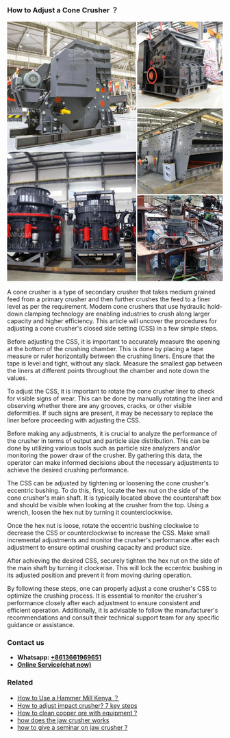 <h3>How to Adjust a Cone Crusher ？</h3><img src='1701745024.jpg' alt=''><p>A cone crusher is a type of secondary crusher that takes medium grained feed from a primary crusher and then further crushes the feed to a finer level as per the requirement. Modern cone crushers that use hydraulic hold-down clamping technology are enabling industries to crush along larger capacity and higher efficiency. This article will uncover the procedures for adjusting a cone crusher's closed side setting (CSS) in a few simple steps.</p><p>Before adjusting the CSS, it is important to accurately measure the opening at the bottom of the crushing chamber. This is done by placing a tape measure or ruler horizontally between the crushing liners. Ensure that the tape is level and tight, without any slack. Measure the smallest gap between the liners at different points throughout the chamber and note down the values.</p><p>To adjust the CSS, it is important to rotate the cone crusher liner to check for visible signs of wear. This can be done by manually rotating the liner and observing whether there are any grooves, cracks, or other visible deformities. If such signs are present, it may be necessary to replace the liner before proceeding with adjusting the CSS.</p><p>Before making any adjustments, it is crucial to analyze the performance of the crusher in terms of output and particle size distribution. This can be done by utilizing various tools such as particle size analyzers and/or monitoring the power draw of the crusher. By gathering this data, the operator can make informed decisions about the necessary adjustments to achieve the desired crushing performance.</p><p>The CSS can be adjusted by tightening or loosening the cone crusher's eccentric bushing. To do this, first, locate the hex nut on the side of the cone crusher's main shaft. It is typically located above the countershaft box and should be visible when looking at the crusher from the top. Using a wrench, loosen the hex nut by turning it counterclockwise.</p><p>Once the hex nut is loose, rotate the eccentric bushing clockwise to decrease the CSS or counterclockwise to increase the CSS. Make small incremental adjustments and monitor the crusher's performance after each adjustment to ensure optimal crushing capacity and product size.</p><p>After achieving the desired CSS, securely tighten the hex nut on the side of the main shaft by turning it clockwise. This will lock the eccentric bushing in its adjusted position and prevent it from moving during operation.</p><p>By following these steps, one can properly adjust a cone crusher's CSS to optimize the crushing process. It is essential to monitor the crusher's performance closely after each adjustment to ensure consistent and efficient operation. Additionally, it is advisable to follow the manufacturer's recommendations and consult their technical support team for any specific guidance or assistance.</p><h3>Contact us</h3><ul><li><strong>Whatsapp:&nbsp;<a href="https://wa.me/8613661969651">+8613661969651</a></strong></li><li><a href="https://swt.shibang-china.com/?git&amp;zhl&amp;How to Adjust a Cone Crusher ？"><strong>Online Service(chat now)</strong></a></li></ul><h3>Related</h3><ul><li><a href='How to Use a Hammer Mill Kenya ？.md'>How to Use a Hammer Mill Kenya ？</a></li><li><a href='How to adjust impact crusher 7 key steps.md'>How to adjust impact crusher? 7 key steps</a></li><li><a href='How to clean copper ore with equipment .md'>How to clean copper ore with equipment ?</a></li><li><a href='how does the jaw crusher works.md'>how does the jaw crusher works</a></li><li><a href='how to give a seminar on jaw crusher .md'>how to give a seminar on jaw crusher ?</a></li></ul>